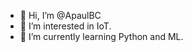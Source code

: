 - 👋 Hi, I’m @ApaulBC
- 👀 I’m interested in IoT.
- 🌱 I’m currently learning Python and ML.

<!---
ApaulBC/ApaulBC is a ✨ special ✨ repository because its `README.md` (this file) appears on your GitHub profile.
You can click the Preview link to take a look at your changes.
--->
